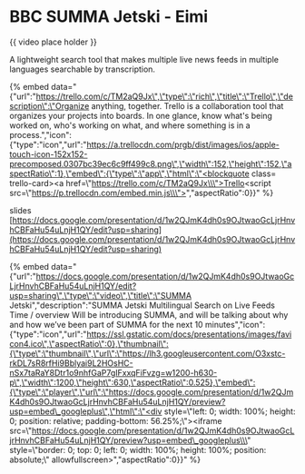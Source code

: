 # BBC SUMMA Jetski - Eimi

{{ video place holder }}

A lightweight search tool that makes multiple live news feeds in multiple languages searchable by transcription.

{% embed data="{\"url\":\"https://trello.com/c/TM2aQ9Jx\",\"type\":\"rich\",\"title\":\"Trello\",\"description\":\"Organize anything, together. Trello is a collaboration tool that organizes your projects into boards. In one glance, know what\'s being worked on, who\'s working on what, and where something is in a process.\",\"icon\":{\"type\":\"icon\",\"url\":\"https://a.trellocdn.com/prgb/dist/images/ios/apple-touch-icon-152x152-precomposed.0307bc39ec6c9ff499c8.png\",\"width\":152,\"height\":152,\"aspectRatio\":1},\"embed\":{\"type\":\"app\",\"html\":\"<blockquote class= trello-card><a href=\\\"https://trello.com/c/TM2aQ9Jx\\\">Trello</a></blockquote><script src=\\\"https://p.trellocdn.com/embed.min.js\\\"></script>\",\"aspectRatio\":0}}" %}



slides [https://docs.google.com/presentation/d/1w2QJmK4dh0s9OJtwaoGcLjrHnvhCBFaHu54uLnjH1QY/edit?usp=sharing](https://docs.google.com/presentation/d/1w2QJmK4dh0s9OJtwaoGcLjrHnvhCBFaHu54uLnjH1QY/edit?usp=sharing)

{% embed data="{\"url\":\"https://docs.google.com/presentation/d/1w2QJmK4dh0s9OJtwaoGcLjrHnvhCBFaHu54uLnjH1QY/edit?usp=sharing\",\"type\":\"video\",\"title\":\"SUMMA Jetski\",\"description\":\"SUMMA Jetski Multilingual Search on Live Feeds Time / overview Will be introducing SUMMA, and will be talking about why and how we’ve been part of SUMMA for the next 10 minutes\",\"icon\":{\"type\":\"icon\",\"url\":\"https://ssl.gstatic.com/docs/presentations/images/favicon4.ico\",\"aspectRatio\":0},\"thumbnail\":{\"type\":\"thumbnail\",\"url\":\"https://lh3.googleusercontent.com/O3xstc-rkDL7sR8rfHi9Bblyai9L2HOsHC-nSx7taRaY8Dtr1o9nhfGaP7gIFxxqFiFvzg=w1200-h630-p\",\"width\":1200,\"height\":630,\"aspectRatio\":0.525},\"embed\":{\"type\":\"player\",\"url\":\"https://docs.google.com/presentation/d/1w2QJmK4dh0s9OJtwaoGcLjrHnvhCBFaHu54uLnjH1QY/preview?usp=embed\_googleplus\",\"html\":\"<div style=\\\"left: 0; width: 100%; height: 0; position: relative; padding-bottom: 56.25%;\\\"><iframe src=\\\"https://docs.google.com/presentation/d/1w2QJmK4dh0s9OJtwaoGcLjrHnvhCBFaHu54uLnjH1QY/preview?usp=embed\_googleplus\\\" style=\\\"border: 0; top: 0; left: 0; width: 100%; height: 100%; position: absolute;\\\" allowfullscreen></iframe></div>\",\"aspectRatio\":0}}" %}



